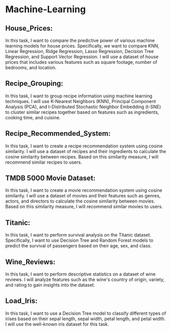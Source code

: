 # Machine-Learning

## House_Prices:
In this task, I want to compare the predictive power of various machine learning models for house prices. Specifically, we want to compare KNN, Linear Regression, Ridge Regression, Lasso Regression, Decision Tree Regression, and Support Vector Regression. I will use a dataset of house prices that includes various features such as square footage, number of bedrooms, and location.
## Recipe_Grouping:
In this task, I want to group recipe information using machine learning techniques. I will use K-Nearest Neighbors (KNN), Principal Component Analysis (PCA), and t-Distributed Stochastic Neighbor Embedding (t-SNE) to cluster similar recipes together based on features such as ingredients, cooking time, and cuisine.
## Recipe_Recommended_System:
In this task, I want to create a recipe recommendation system using cosine similarity. I will use a dataset of recipes and their ingredients to calculate the cosine similarity between recipes. Based on this similarity measure, I will recommend similar recipes to users.
## TMDB 5000 Movie Dataset:
In this task, I want to create a movie recommendation system using cosine similarity. I will use a dataset of movies and their features such as genres, actors, and directors to calculate the cosine similarity between movies. Based on this similarity measure, I will recommend similar movies to users.
## Titanic:
In this task, I want to perform survival analysis on the Titanic dataset. Specifically, I want to use Decision Tree and Random Forest models to predict the survival of passengers based on their age, sex, and class.
## Wine_Reviews:
In this task, I want to perform descriptive statistics on a dataset of wine reviews. I will analyze features such as the wine's country of origin, variety, and rating to gain insights into the dataset.
## Load_Iris:
In this task, I want to use a Decision Tree model to classify different types of irises based on their sepal length, sepal width, petal length, and petal width. I will use the well-known iris dataset for this task.
